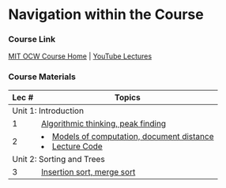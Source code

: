 # Navigation within the Course

### Course Link
[MIT OCW Course Home](https://ocw.mit.edu/courses/electrical-engineering-and-computer-science/6-006-introduction-to-algorithms-fall-2011/index.htm) |
[YouTube Lectures](https://www.youtube.com/watch?v=HtSuA80QTyo&list=PLUl4u3cNGP61Oq3tWYp6V_F-5jb5L2iHb)

### Course Materials
<table>
  <thead>
    <tr>
      <th>Lec #</th>
      <th>Topics</th>
    </tr>
  </thead>
  <tbody>
    <tr>
      <div style="text-align:center;vertical-align:middle">
      <td colspan=2>Unit 1: Introduction</td>
      </div>
    </tr>
    <tr>
      <td>1</td>
      <td>
        <a href="Lecture Notes/MIT6_006F11_lec01.pdf">
            Algorithmic thinking, peak finding
        </a>
      </td>
    </tr>
    <tr>
      <td>2</td>
      <td>
          <li><a href="Lecture Notes/MIT6_006F11_lec02.pdf">
            Models of computation, document distance
          </a></li>
          <li><a href="Lecture Notes/lec02_code">
            Lecture Code
          </a></li>
      </td>
    </tr>
    <tr>
      <td colspan=2>Unit 2: Sorting and Trees</td>
    </tr>
    <tr>
      <td>3</td>
      <td>
        <a href="Lecture Notes/MIT6_006F11_lec03.pdf">
            Insertion sort, merge sort
        </a>
      </td>
    </tr>
  </tbody>
</table>

